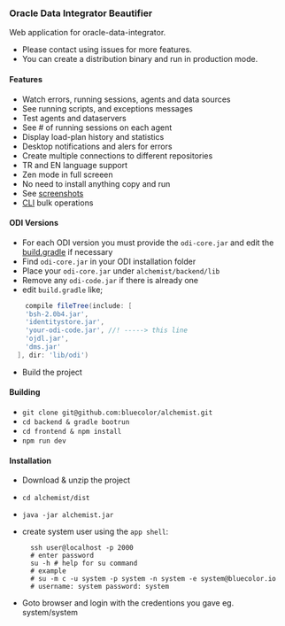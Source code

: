 ### Oracle Data Integrator Beautifier

Web application for oracle-data-integrator.

- Please contact using issues for more features.
- You can create a distribution binary and run in production mode.

#### Features

- Watch errors, running sessions, agents and data sources
- See running scripts, and exceptions messages
- Test agents and dataservers
- See # of running sessions on each agent
- Display load-plan history and statistics
- Desktop notifications and alers for errors
- Create multiple connections to different repositories
- TR and EN language support
- Zen mode in full screeen
- No need to install anything copy and run
- See [screenshots](https://github.com/bluecolor/alchemist/tree/master/screenshots)
- [CLI](cli/) bulk operations


#### ODI Versions

- For each ODI version you must provide the `odi-core.jar` and edit the [build.gradle](backend/build.gradle) if necessary
- Find `odi-core.jar` in your ODI installation folder
- Place your `odi-core.jar` under `alchemist/backend/lib`
- Remove any `odi-code.jar` if there is already one
- edit `build.gradle` like;
```groovy
    compile fileTree(include: [
    'bsh-2.0b4.jar',
    'identitystore.jar',
    'your-odi-code.jar', //! -----> this line
    'ojdl.jar',
    'dms.jar'
  ], dir: 'lib/odi')
```
- Build the project


#### Building

- `git clone git@github.com:bluecolor/alchemist.git`
- `cd backend & gradle bootrun`
- `cd frontend & npm install`
- `npm run dev`

#### Installation

- Download & unzip the project
- `cd alchemist/dist`
- `java -jar alchemist.jar`
- create system user using the `app shell`:
  ```
    ssh user@localhost -p 2000
    # enter password
    su -h # help for su command
    # example
    # su -m c -u system -p system -n system -e system@bluecolor.io
    # username: system password: system
  ```

- Goto browser and login with the credentions you gave eg. system/system